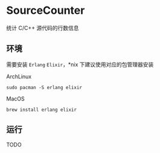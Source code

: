 # SourceCounter

统计 C/C++ 源代码的行数信息

## 环境

需要安装 `Erlang` `Elixir`，*nix 下建议使用对应的包管理器安装

ArchLinux

``` shell
sudo pacman -S erlang elixir
```

MacOS

``` shell
brew install erlang elixir
```

## 运行

TODO

